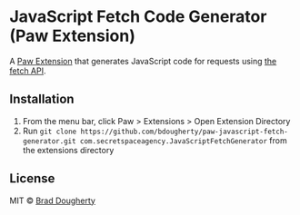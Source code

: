 # JavaScript Fetch Code Generator (Paw Extension)

A [Paw Extension](https://paw.cloud/extensions/) that generates JavaScript code for requests using [the fetch API](https://developer.mozilla.org/en-US/docs/Web/API/Fetch_API).

## Installation

1. From the menu bar, click Paw > Extensions > Open Extension Directory
2. Run `git clone https://github.com/bdougherty/paw-javascript-fetch-generator.git com.secretspaceagency.JavaScriptFetchGenerator` from the extensions directory

## License

MIT © [Brad Dougherty](https://brad.is)
